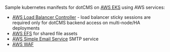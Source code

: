 Sample kubernetes manifests for dotCMS on [AWS EKS](https://aws.amazon.com/eks/) using AWS services:
- [AWS Load Balancer Controller](https://docs.aws.amazon.com/eks/latest/userguide/aws-load-balancer-controller.html) - load balancer sticky sessions are required only for dotCMS backend access on multi-node/HA deployments
- [AWS EFS](https://aws.amazon.com/efs/) for shared file assets
- [AWS Simple Email Service](https://aws.amazon.com/ses/) SMTP service
- [AWS WAF](https://aws.amazon.com/waf/)